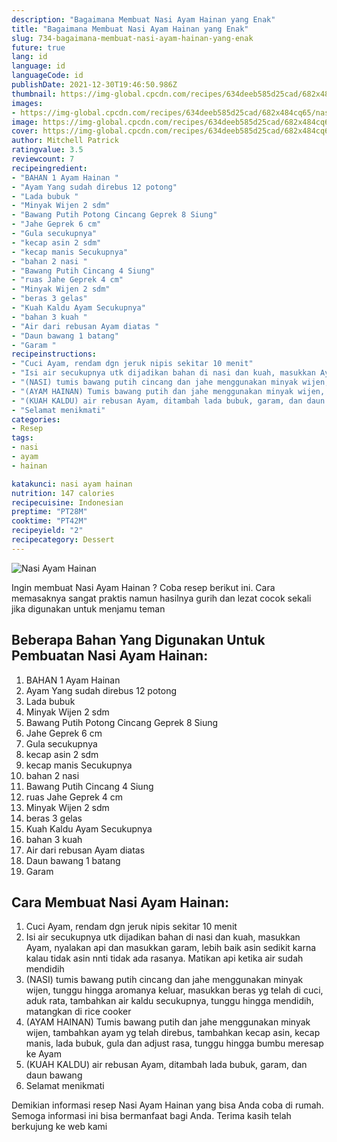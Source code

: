 ```yaml
---
description: "Bagaimana Membuat Nasi Ayam Hainan yang Enak"
title: "Bagaimana Membuat Nasi Ayam Hainan yang Enak"
slug: 734-bagaimana-membuat-nasi-ayam-hainan-yang-enak
future: true
lang: id
language: id
languageCode: id
publishDate: 2021-12-30T19:46:50.986Z 
thumbnail: https://img-global.cpcdn.com/recipes/634deeb585d25cad/682x484cq65/nasi-ayam-hainan-foto-resep-utama.png
images:
- https://img-global.cpcdn.com/recipes/634deeb585d25cad/682x484cq65/nasi-ayam-hainan-foto-resep-utama.png
image: https://img-global.cpcdn.com/recipes/634deeb585d25cad/682x484cq65/nasi-ayam-hainan-foto-resep-utama.png
cover: https://img-global.cpcdn.com/recipes/634deeb585d25cad/682x484cq65/nasi-ayam-hainan-foto-resep-utama.png
author: Mitchell Patrick
ratingvalue: 3.5
reviewcount: 7
recipeingredient:
- "BAHAN 1 Ayam Hainan "
- "Ayam Yang sudah direbus 12 potong"
- "Lada bubuk "
- "Minyak Wijen 2 sdm"
- "Bawang Putih Potong Cincang Geprek 8 Siung"
- "Jahe Geprek 6 cm"
- "Gula secukupnya"
- "kecap asin 2 sdm"
- "kecap manis Secukupnya"
- "bahan 2 nasi "
- "Bawang Putih Cincang 4 Siung"
- "ruas Jahe Geprek 4 cm"
- "Minyak Wijen 2 sdm"
- "beras 3 gelas"
- "Kuah Kaldu Ayam Secukupnya"
- "bahan 3 kuah "
- "Air dari rebusan Ayam diatas "
- "Daun bawang 1 batang"
- "Garam "
recipeinstructions:
- "Cuci Ayam, rendam dgn jeruk nipis sekitar 10 menit"
- "Isi air secukupnya utk dijadikan bahan di nasi dan kuah, masukkan Ayam, nyalakan api dan masukkan garam, lebih baik asin sedikit karna kalau tidak asin nnti tidak ada rasanya. Matikan api ketika air sudah mendidih"
- "(NASI) tumis bawang putih cincang dan jahe menggunakan minyak wijen, tunggu hingga aromanya keluar, masukkan beras yg telah di cuci, aduk rata, tambahkan air kaldu secukupnya, tunggu hingga mendidih, matangkan di rice cooker"
- "(AYAM HAINAN) Tumis bawang putih dan jahe menggunakan minyak wijen, tambahkan ayam yg telah direbus, tambahkan kecap asin, kecap manis, lada bubuk, gula dan adjust rasa, tunggu hingga bumbu meresap ke Ayam"
- "(KUAH KALDU) air rebusan Ayam, ditambah lada bubuk, garam, dan daun bawang"
- "Selamat menikmati"
categories:
- Resep
tags:
- nasi
- ayam
- hainan

katakunci: nasi ayam hainan 
nutrition: 147 calories
recipecuisine: Indonesian
preptime: "PT28M"
cooktime: "PT42M"
recipeyield: "2"
recipecategory: Dessert
---
```



![Nasi Ayam Hainan](https://img-global.cpcdn.com/recipes/634deeb585d25cad/682x484cq65/nasi-ayam-hainan-foto-resep-utama.png)

Ingin membuat Nasi Ayam Hainan ? Coba resep berikut ini. Cara memasaknya sangat praktis namun hasilnya gurih dan lezat cocok sekali jika digunakan untuk menjamu teman

<!--inarticleads1-->

## Beberapa Bahan Yang Digunakan Untuk Pembuatan Nasi Ayam Hainan:

1. BAHAN 1 Ayam Hainan 
1. Ayam Yang sudah direbus 12 potong
1. Lada bubuk 
1. Minyak Wijen 2 sdm
1. Bawang Putih Potong Cincang Geprek 8 Siung
1. Jahe Geprek 6 cm
1. Gula secukupnya
1. kecap asin 2 sdm
1. kecap manis Secukupnya
1. bahan 2 nasi 
1. Bawang Putih Cincang 4 Siung
1. ruas Jahe Geprek 4 cm
1. Minyak Wijen 2 sdm
1. beras 3 gelas
1. Kuah Kaldu Ayam Secukupnya
1. bahan 3 kuah 
1. Air dari rebusan Ayam diatas 
1. Daun bawang 1 batang
1. Garam 



<!--inarticleads2-->

## Cara Membuat Nasi Ayam Hainan:

1. Cuci Ayam, rendam dgn jeruk nipis sekitar 10 menit
1. Isi air secukupnya utk dijadikan bahan di nasi dan kuah, masukkan Ayam, nyalakan api dan masukkan garam, lebih baik asin sedikit karna kalau tidak asin nnti tidak ada rasanya. Matikan api ketika air sudah mendidih
1. (NASI) tumis bawang putih cincang dan jahe menggunakan minyak wijen, tunggu hingga aromanya keluar, masukkan beras yg telah di cuci, aduk rata, tambahkan air kaldu secukupnya, tunggu hingga mendidih, matangkan di rice cooker
1. (AYAM HAINAN) Tumis bawang putih dan jahe menggunakan minyak wijen, tambahkan ayam yg telah direbus, tambahkan kecap asin, kecap manis, lada bubuk, gula dan adjust rasa, tunggu hingga bumbu meresap ke Ayam
1. (KUAH KALDU) air rebusan Ayam, ditambah lada bubuk, garam, dan daun bawang
1. Selamat menikmati




Demikian informasi  resep Nasi Ayam Hainan   yang bisa Anda coba di rumah. Semoga informasi ini bisa bermanfaat bagi Anda. Terima kasih telah berkujung ke web kami
